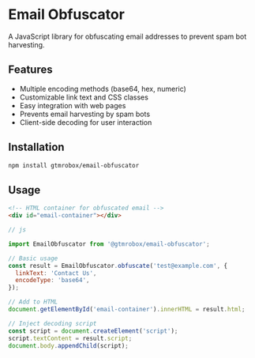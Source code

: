 # Email Obfuscator

A JavaScript library for obfuscating email addresses to prevent spam bot harvesting.

## Features
- Multiple encoding methods (base64, hex, numeric)
- Customizable link text and CSS classes
- Easy integration with web pages
- Prevents email harvesting by spam bots
- Client-side decoding for user interaction

## Installation

```bash
npm install gtmrobox/email-obfuscator
```

## Usage

```html
<!-- HTML container for obfuscated email -->
<div id="email-container"></div>
```


```javascript
// js

import EmailObfuscator from '@gtmrobox/email-obfuscator';

// Basic usage
const result = EmailObfuscator.obfuscate('test@example.com', {
  linkText: 'Contact Us',
  encodeType: 'base64',
});

// Add to HTML
document.getElementById('email-container').innerHTML = result.html;

// Inject decoding script
const script = document.createElement('script');
script.textContent = result.script;
document.body.appendChild(script);
```